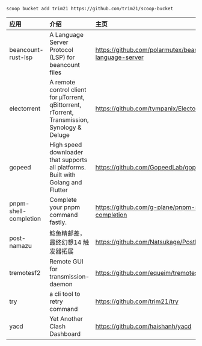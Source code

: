 ```shell
scoop bucket add trim21 https://github.com/trim21/scoop-bucket
```


| 应用 | 介绍 | 主页 |
| :- | :- | :- |
| beancount-rust-lsp | A Language Server Protocol (LSP) for beancount files | <https://github.com/polarmutex/beancount-language-server> |
| electorrent | A remote control client for µTorrent, qBittorrent, rTorrent, Transmission, Synology & Deluge | <https://github.com/tympanix/Electorrent> |
| gopeed | High speed downloader that supports all platforms. Built with Golang and Flutter | <https://github.com/GopeedLab/gopeed> |
| pnpm-shell-completion | Complete your pnpm command fastly. | <https://github.com/g-plane/pnpm-shell-completion> |
| post-namazu | 鲶鱼精邮差，最终幻想14 触发器拓展 | <https://github.com/Natsukage/PostNamazu> |
| tremotesf2 | Remote GUI for transmission-daemon | <https://github.com/equeim/tremotesf2> |
| try | a cli tool to retry command | <https://github.com/trim21/try> |
| yacd | Yet Another Clash Dashboard | <https://github.com/haishanh/yacd> |
